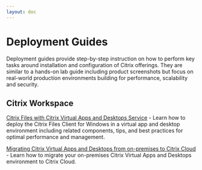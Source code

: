 ```yaml
---
layout: doc
---
```

# Deployment Guides

Deployment guides provide step-by-step instruction on how to perform key tasks around installation and configuration of Citrix offerings. They are similar to a hands-on lab guide including product screenshots but focus on real-world production environments building for performance, scalability and security.

## Citrix Workspace

[Citrix Files with Citrix Virtual Apps and Desktops Service](/en-us/tech-zone/build/deployment-guides/citrix-files.html) - Learn how to deploy the Citrix Files Client for Windows in a virtual app and desktop environment including related components, tips, and best practices for optimal performance and management.

[Migrating Citrix Virtual Apps and Desktops from on-premises to Citrix Cloud](/en-us/tech-zone/build/deployment-guides/cvads-migration.html) - Learn how to migrate your on-premises Citrix Virtual Apps and Desktops environment to Citrix Cloud.
